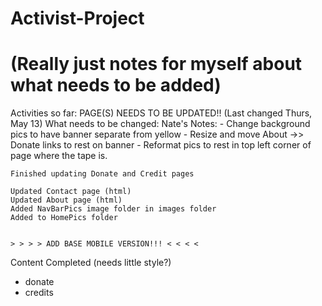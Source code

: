 # Activist-Project
# (Really just notes for myself about what needs to be added)
Activities so far:
    PAGE(S) NEEDS TO BE UPDATED!! (Last changed Thurs, May 13)
    What needs to be changed: Nate's Notes:
    - Change background pics to have banner separate from yellow 
    - Resize and move About ->> Donate links to rest on banner
    - Reformat pics to rest in top left corner of page where the tape is.

    Finished updating Donate and Credit pages

    Updated Contact page (html)
    Updated About page (html)
    Added NavBarPics image folder in images folder
    Added to HomePics folder


    > > > > ADD BASE MOBILE VERSION!!! < < < <


Content Completed (needs little style?)
- donate 
- credits
